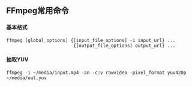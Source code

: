 ## FFmpeg常用命令

#### 基本格式

```
ffmpeg [global_options] {[input_file_options] -i input_url} ...
						 {[output_file_options] output_url} ...

```

#### 抽取YUV

```
ffmpeg -i ~/media/input.mp4 -an -c:v rawvideo -pixel_format yuv420p ~/media/out.yuv


```